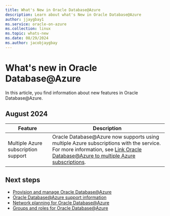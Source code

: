 ```yaml
---
title: What's New in Oracle Database@Azure
description: Learn about what's New in Oracle Database@Azure
author: jjaygbay1
ms.service: oracle-on-azure
ms.collection: linux
ms.topic: whats-new
ms.date: 08/29/2024
ms.author: jacobjaygbay
---
```


# What's new in Oracle Database@Azure

In this article, you find information about new features in Oracle Database@Azure.

## August 2024

| Feature | Description |
|---------|-------------|
| Multiple Azure subscription support | Oracle Database@Azure now supports using multiple Azure subscriptions with the service. For more information, see [Link Oracle Database@Azure to multiple Azure subscriptions](link-oracle-database-multiple-subscription.md). |

## Next steps
- [Provision and manage Oracle Database@Azure](provision-oracle-database.md)
- [Oracle Database@Azure support information](oracle-database-support.md)
- [Network planning for Oracle Database@Azure](oracle-database-network-plan.md)
- [Groups and roles for Oracle Database@Azure](oracle-database-groups-roles.md)

